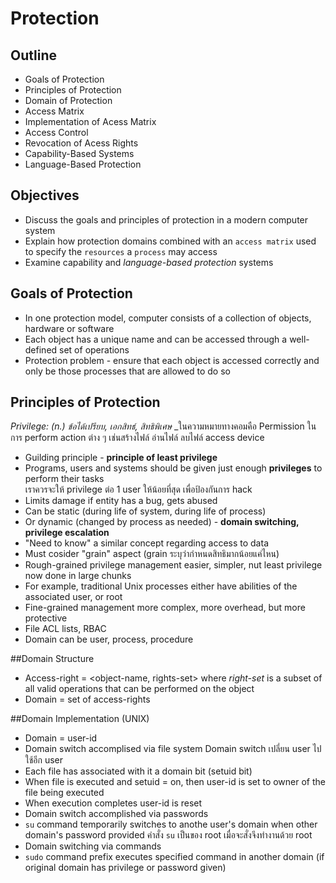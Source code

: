 # Protection

## Outline
+ Goals of Protection
+ Principles of Protection
+ Domain of Protection
+ Access Matrix
+ Implementation of Acess Matrix
+ Access Control
+ Revocation of Acess Rights
+ Capability-Based Systems
+ Language-Based Protection

## Objectives
+ Discuss the goals and principles of protection in a modern computer system
+ Explain how protection domains combined with an `access matrix` used to specify the `resources` a `process` may access
+ Examine capability and _language-based protection_ systems

## Goals of Protection
+ In one protection model, computer consists of a collection of objects, hardware or software
+ Each object has a unique name and can be accessed through a well-defined set of operations
+ Protection problem - ensure that each object is accessed correctly and only be those processes that are allowed to do so

## Principles of Protection
_Privilege: (n.) ข้อได้เปรียบ, เอกสิทธ์, สิทธิพิเศษ_
_ในความหมายทางคอมคือ Permission ในการ perform action ต่าง ๆ เช่นสร้างไฟล์ อ่านไฟล์ ลบไฟล์ access device
+ Guilding principle - **principle of least privilege**
 + Programs, users and systems should be given just enough **privileges** to perform their tasks<br>
 เราควรจะให้ privilege ต่อ 1 user ให้น้อยที่สุด เพื่อป้องกันการ hack
 + Limits damage if entity has a bug, gets abused
 + Can be static (during life of system, during life of process)
 + Or dynamic (changed by process as needed) - **domain switching, privilege escalation**
 + "Need to know" a similar concept regarding access to data
+ Must cosider "grain" aspect (grain ระบุว่ากำหนดสิทธิมากน้อยแค่ไหน)
 + Rough-grained privilege management easier, simpler, nut least privilege now done in large chunks
  + For example, traditional Unix processes either have abilities of the associated user, or root
 + Fine-grained management more complex, more overhead, but more protective
  + File ACL lists, RBAC
+ Domain can be user, process, procedure

##Domain Structure
+ Access-right = <object-name, rights-set>
 where _right-set_ is a subset of all valid operations that can be performed on the object
+ Domain = set of access-rights

##Domain Implementation (UNIX)
+ Domain = user-id
+ Domain switch accomplised via file system
 Domain switch เปลี่ยน user ไปใช้อีก user
 + Each file has associated with it a domain bit (setuid bit)
 + When file is executed and setuid = on, then user-id is set to owner of the file being executed
 + When execution completes user-id is reset
+ Domain switch accomplished via passwords
 + `su` command temporarily switches to anothe user's domain when other domain's password provided
   คำสั่ง `su` เป็นของ root เมื่อจะสั่งจึงทำงานด้วย root
+ Domain switching via commands
 + `sudo` command prefix executes specified command in another domain (if original domain has privilege or password given)
